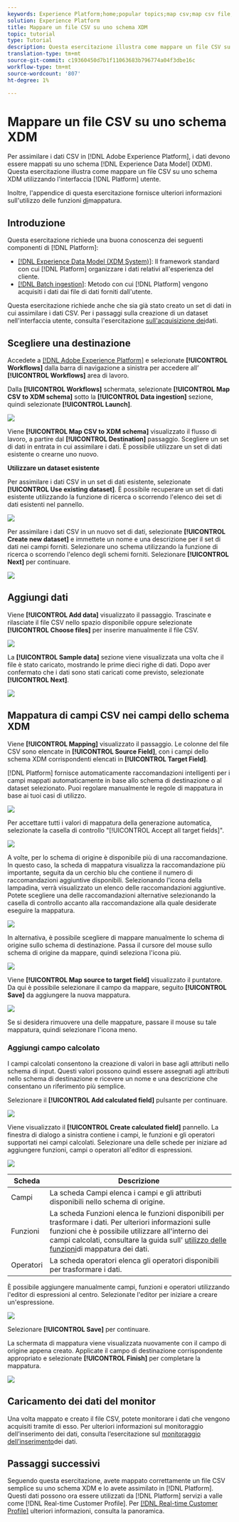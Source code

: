 ```yaml
---
keywords: Experience Platform;home;popular topics;map csv;map csv file;map csv file to xdm;map csv to xdm;ui guide;
solution: Experience Platform
title: Mappare un file CSV su uno schema XDM
topic: tutorial
type: Tutorial
description: Questa esercitazione illustra come mappare un file CSV su uno schema XDM utilizzando l'interfaccia utente di Adobe Experience Platform.
translation-type: tm+mt
source-git-commit: c19360450d7b1f11063683b796774a04f3dbe16c
workflow-type: tm+mt
source-wordcount: '807'
ht-degree: 1%

---
```



# Mappare un file CSV su uno schema XDM

Per assimilare i dati CSV in [!DNL Adobe Experience Platform], i dati devono essere mappati su uno schema [!DNL Experience Data Model] (XDM). Questa esercitazione illustra come mappare un file CSV su uno schema XDM utilizzando l&#39;interfaccia [!DNL Platform] utente.

Inoltre, l&#39;appendice di questa esercitazione fornisce ulteriori informazioni sull&#39;utilizzo delle funzioni [di](#mapping-functions)mappatura.

## Introduzione

Questa esercitazione richiede una buona conoscenza dei seguenti componenti di [!DNL Platform]:

- [[!DNL Experience Data Model (XDM System)]](../../xdm/home.md): Il framework standard con cui [!DNL Platform] organizzare i dati relativi all&#39;esperienza del cliente.
- [[!DNL Batch ingestion]](../batch-ingestion/overview.md): Metodo con cui [!DNL Platform] vengono acquisiti i dati dai file di dati forniti dall&#39;utente.

Questa esercitazione richiede anche che sia già stato creato un set di dati in cui assimilare i dati CSV. Per i passaggi sulla creazione di un dataset nell&#39;interfaccia utente, consulta l&#39;esercitazione [sull&#39;acquisizione dei](./ingest-batch-data.md)dati.

## Scegliere una destinazione

Accedete a [[!DNL Adobe Experience Platform]](https://platform.adobe.com) e selezionate **[!UICONTROL Workflows]** dalla barra di navigazione a sinistra per accedere all’ **[!UICONTROL Workflows]** area di lavoro.

Dalla **[!UICONTROL Workflows]** schermata, selezionate **[!UICONTROL Map CSV to XDM schema]** sotto la **[!UICONTROL Data ingestion]** sezione, quindi selezionate **[!UICONTROL Launch]**.

![](../images/tutorials/map-a-csv-file/workflows.png)

Viene **[!UICONTROL Map CSV to XDM schema]** visualizzato il flusso di lavoro, a partire dal **[!UICONTROL Destination]** passaggio. Scegliere un set di dati in entrata in cui assimilare i dati. È possibile utilizzare un set di dati esistente o crearne uno nuovo.

**Utilizzare un dataset esistente**

Per assimilare i dati CSV in un set di dati esistente, selezionate **[!UICONTROL Use existing dataset]**. È possibile recuperare un set di dati esistente utilizzando la funzione di ricerca o scorrendo l&#39;elenco dei set di dati esistenti nel pannello.

![](../images/tutorials/map-a-csv-file/use-existing-dataset.png)

Per assimilare i dati CSV in un nuovo set di dati, selezionate **[!UICONTROL Create new dataset]** e immettete un nome e una descrizione per il set di dati nei campi forniti. Selezionare uno schema utilizzando la funzione di ricerca o scorrendo l&#39;elenco degli schemi forniti. Selezionare **[!UICONTROL Next]** per continuare.

![](../images/tutorials/map-a-csv-file/create-new-dataset.png)

## Aggiungi dati

Viene **[!UICONTROL Add data]** visualizzato il passaggio. Trascinate e rilasciate il file CSV nello spazio disponibile oppure selezionate **[!UICONTROL Choose files]** per inserire manualmente il file CSV.

![](../images/tutorials/map-a-csv-file/add-data.png)

La **[!UICONTROL Sample data]** sezione viene visualizzata una volta che il file è stato caricato, mostrando le prime dieci righe di dati. Dopo aver confermato che i dati sono stati caricati come previsto, selezionate **[!UICONTROL Next]**.

![](../images/tutorials/map-a-csv-file/sample-data.png)

## Mappatura di campi CSV nei campi dello schema XDM

Viene **[!UICONTROL Mapping]** visualizzato il passaggio. Le colonne del file CSV sono elencate in **[!UICONTROL Source Field]**, con i campi dello schema XDM corrispondenti elencati in **[!UICONTROL Target Field]**.

[!DNL Platform] fornisce automaticamente raccomandazioni intelligenti per i campi mappati automaticamente in base allo schema di destinazione o al dataset selezionato. Puoi regolare manualmente le regole di mappatura in base ai tuoi casi di utilizzo.

![](../images/tutorials/map-a-csv-file/mapping-with-suggestions.png)

Per accettare tutti i valori di mappatura della generazione automatica, selezionate la casella di controllo &quot;[!UICONTROL Accept all target fields]&quot;.

![](../images/tutorials/map-a-csv-file/filled-mapping-with-suggestions.png)

A volte, per lo schema di origine è disponibile più di una raccomandazione. In questo caso, la scheda di mappatura visualizza la raccomandazione più importante, seguita da un cerchio blu che contiene il numero di raccomandazioni aggiuntive disponibili. Selezionando l&#39;icona della lampadina, verrà visualizzato un elenco delle raccomandazioni aggiuntive. Potete scegliere una delle raccomandazioni alternative selezionando la casella di controllo accanto alla raccomandazione alla quale desiderate eseguire la mappatura.

![](../images/tutorials/map-a-csv-file/multiple-recommendations.png)

In alternativa, è possibile scegliere di mappare manualmente lo schema di origine sullo schema di destinazione. Passa il cursore del mouse sullo schema di origine da mappare, quindi seleziona l&#39;icona più.

![](../images/tutorials/map-a-csv-file/mapping-with-suggestions-and-buttons.png)

Viene **[!UICONTROL Map source to target field]** visualizzato il puntatore. Da qui è possibile selezionare il campo da mappare, seguito **[!UICONTROL Save]** da aggiungere la nuova mappatura.

![](../images/tutorials/map-a-csv-file/manual-mapping.png)

Se si desidera rimuovere una delle mappature, passare il mouse su tale mappatura, quindi selezionare l&#39;icona meno.

### Aggiungi campo calcolato

I campi calcolati consentono la creazione di valori in base agli attributi nello schema di input. Questi valori possono quindi essere assegnati agli attributi nello schema di destinazione e ricevere un nome e una descrizione che consentano un riferimento più semplice.

Selezionare il **[!UICONTROL Add calculated field]** pulsante per continuare.

![](../images/tutorials/map-a-csv-file/add-calculated-field.png)

Viene visualizzato il **[!UICONTROL Create calculated field]** pannello. La finestra di dialogo a sinistra contiene i campi, le funzioni e gli operatori supportati nei campi calcolati. Selezionare una delle schede per iniziare ad aggiungere funzioni, campi o operatori all&#39;editor di espressioni.

![](../images/tutorials/map-a-csv-file/create-calculated-fields.png)

| Scheda | Descrizione |
| --------- | ----------- |
| Campi | La scheda Campi elenca i campi e gli attributi disponibili nello schema di origine. |
| Funzioni | La scheda Funzioni elenca le funzioni disponibili per trasformare i dati. Per ulteriori informazioni sulle funzioni che è possibile utilizzare all&#39;interno dei campi calcolati, consultare la guida sull&#39; [utilizzo delle funzioni](../../data-prep/functions.md)di mappatura dei dati. |
| Operatori | La scheda operatori elenca gli operatori disponibili per trasformare i dati. |

È possibile aggiungere manualmente campi, funzioni e operatori utilizzando l&#39;editor di espressioni al centro. Selezionate l&#39;editor per iniziare a creare un&#39;espressione.

![](../images/tutorials/map-a-csv-file/create-calculated-field.png)

Selezionare **[!UICONTROL Save]** per continuare.

La schermata di mappatura viene visualizzata nuovamente con il campo di origine appena creato. Applicate il campo di destinazione corrispondente appropriato e selezionate **[!UICONTROL Finish]** per completare la mappatura.

![](../images/tutorials/map-a-csv-file/new-calculated-field.png)

## Caricamento dei dati del monitor

Una volta mappato e creato il file CSV, potete monitorare i dati che vengono acquisiti tramite di esso. Per ulteriori informazioni sul monitoraggio dell’inserimento dei dati, consulta l’esercitazione sul [monitoraggio dell’inserimento](../../ingestion/quality/monitor-data-ingestion.md)dei dati.

## Passaggi successivi

Seguendo questa esercitazione, avete mappato correttamente un file CSV semplice su uno schema XDM e lo avete assimilato in [!DNL Platform]. Questi dati possono ora essere utilizzati da [!DNL Platform] servizi a valle come [!DNL Real-time Customer Profile]. Per [[!DNL Real-time Customer Profile]](../../profile/home.md) ulteriori informazioni, consulta la panoramica.
